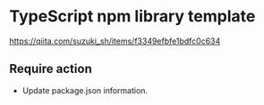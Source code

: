 # TypeScript npm library template

https://qiita.com/suzuki_sh/items/f3349efbfe1bdfc0c634

## Require action

- Update package.json information.
